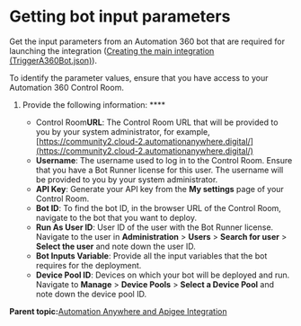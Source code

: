 # Getting bot input parameters

Get the input parameters from an Automation 360 bot that are required for launching the integration \([Creating the main integration \(TriggerA360Bot.json\)](creating-main-integration.md)\).

To identify the parameter values, ensure that you have access to your Automation 360 Control Room.

1.  Provide the following information: ****

    -   Control Room**URL**: The Control Room URL that will be provided to you by your system administrator, for example, [https://community2.cloud-2.automationanywhere.digital/](https://community2.cloud-2.automationanywhere.digital/)
    -   **Username**: The username used to log in to the Control Room. Ensure that you have a Bot Runner license for this user. The username will be provided to you by your system administrator.
    -   **API Key**: Generate your API key from the **My settings** page of your Control Room.
    -   **Bot ID**: To find the bot ID, in the browser URL of the Control Room, navigate to the bot that you want to deploy.
    -   **Run As User ID**: User ID of the user with the Bot Runner license. Navigate to the user in **Administration** \> **Users** \> **Search for user** \> **Select the user** and note down the user ID.
    -   **Bot Inputs Variable**: Provide all the input variables that the bot requires for the deployment.
    -   **Device Pool ID**: Devices on which your bot will be deployed and run. Navigate to **Manage** \> **Device Pools** \> **Select a Device Pool** and note down the device pool ID.

**Parent topic:**[Automation Anywhere and Apigee Integration](../)

